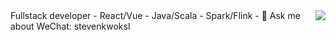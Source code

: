 <img align="right" src="https://github-readme-stats.vercel.app/api?username=guozhaolong&show_icons=true&icon_color=ad0d52&text_color=24292e&bg_color=ffffff&hide_title=true" />
Fullstack developer
- React/Vue
- Java/Scala
- Spark/Flink
- 💬 Ask me about WeChat: stevenkwoksl
